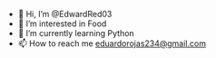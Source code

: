 - 👋 Hi, I’m @EdwardRed03
- 👀 I’m interested in Food
- 🌱 I’m currently learning Python
- 📫 How to reach me eduardorojas234@gmail.com  

<!---
EdwardRed03/EdwardRed03 is a ✨ special ✨ repository because its `README.md` (this file) appears on your GitHub profile.
You can click the Preview link to take a look at your changes.
--->
